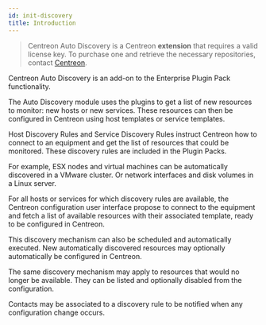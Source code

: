 ```yaml
---
id: init-discovery
title: Introduction
---
```


> Centreon Auto Discovery is a Centreon **extension** that requires a valid license key. To purchase one and retrieve
> the necessary repositories, contact [Centreon](sales@centreon.com).

Centreon Auto Discovery is an add-on to the Enterprise Plugin Pack functionality.

The Auto Discovery module uses the plugins to get a list of new resources to monitor: new hosts or new services. These
resources can then be configured in Centreon using host templates or service templates.

Host Discovery Rules and Service Discovery Rules instruct Centreon how to connect to an equipment and get the list of
resources that could be monitored. These discovery rules are included in the Plugin Packs.

For example, ESX nodes and virtual machines can be automatically discovered in a VMware cluster. Or network interfaces
and disk volumes in a Linux server.

For all hosts or services for which discovery rules are available, the Centreon configuration user interface propose to
connect to the equipment and fetch a list of available resources with their associated template, ready to be configured
in Centreon.

This discovery mechanism can also be scheduled and automatically executed. New automatically discovered resources may
optionally automatically be configured in Centreon.

The same discovery mechanism may apply to resources that would no longer be available. They can be listed and
optionally disabled from the configuration.

Contacts may be associated to a discovery rule to be notified when any configuration change occurs.